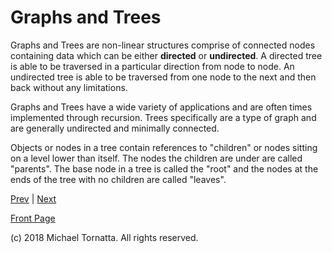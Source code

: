 # Graphs and Trees

Graphs and Trees are non-linear structures comprise of connected nodes containing data which can be either **directed** or **undirected**. A directed tree is able to be traversed in a particular direction from node to node. An undirected tree is able to be traversed from one node to the next and then back without any limitations.

Graphs and Trees have a wide variety of applications and are often times implemented through recursion. Trees specifically are a type of graph and are generally undirected and minimally connected.

Objects or nodes in a tree contain references to "children" or nodes sitting on a level lower than itself. The nodes the children are under are called "parents". The base node in a tree is called the "root" and the nodes at the ends of the tree with no children are called "leaves".

[Prev](hash_table.md) | [Next](bst.md)

[Front Page](README.md)

(c) 2018 Michael Tornatta. All rights reserved.
